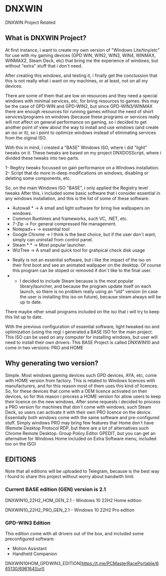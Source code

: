 # DNXWIN
DNXWIN Project Related

## What is DNXWIN Project?
At first instance, i want to create my own version of "Windows Lite/tiny/etc" for use with my gaming devices (GPD WIN, WIN2, WIN3, WIN4, WINMAX, WINMAX2, Steam Deck, etc) that bring me the experience of windows, but without "extra" stuff that i don´t need.

After creating this windows, and testing it, i finally get the conclussion that this is not really what i want on my machines, or at least, not on all my devices.

There are some of them that are low on resources and they need a special windows with minimal services, etc, for bring resources to games. this may be the case of GPD-WIN and GPD-WIN2, but since GPD-WIN3/WINMAX there are enough resources for running games without the need of short services/programs on windows (because these programs or services really will not affect on general performance on gaming, so i decided to get another point of view about the way to install and use windows (and create an iso or it), so i point to optimize windows instead of eliminating services from the oiginal ISO.

With this in mind, i created a "BASE" Windows ISO, where i did "light" tweaks on it. These tweaks are based on my project DNXDOSScript, where i divided these tweaks into two parts.

1- Regitry tweaks focussed on gain performance on a Windows installation.
2- Script that do more in-deep modifications on windows, disabling or deleting some components, etc.

So, on the main Windows ISO "BASE", i only applied the Registry level tweaks
After this, i included some basic software that i consider essential in any windows installation, and this is the list of some of these software:
- Autowall * -> A small and light software for bring live wallpapers on windows.
- Common Runtimes and frameworks, such VC, .NET, etc.
- 7-Zip -> For general compressed file management.
- Notepad++ -> essential tool
- Google Chrome -> I think is the best choice, but if the user don´t want, simply can uninstall from control panel.
- Steam * * -> Most popular launcher.
- WizTree -> A small and quick tool for grahpical check disk usage

* Really is not an essential software, but i like the impact of the iso on their first boot and see an animated wallpaper on the desktop. Of course this program can be stoped or removed if don´t like to the final user.
* * I decided to include Steam because is the most popular library/launcher, and because the program update itself on each launch, so there is no problem really using an "old" version (in case the user is installing this iso on future), because steam always will be up to date.

There maybe other small programs included on the iso that i will try to keep this list up to date.

With the previous configuration of essential software, light tweaked iso and optimization (using the reg) i generated a BASE ISO for the main project. This ISO can be used on any computer for installing windows, but user will need to install their own drivers.
This BASE Project is called DNXWIN10 and come in two versions: PRO and HOME

## Why generating two version?
Simple. Most windows gaming devices such GPD devices, AYA, etc, come with HOME version from factory. This is related to Windows licences with manufacturers, and for this reason most of them uses this kind of licences. So, for these devices that come with a OEM licence activated on their devices, so for this reason i process a HOME version for allow users to keep their licence on the new windows.
After some requests i decided to process a PRO version for machines that don´t come with windows, such Steam Deck, so users can activate it with their own PRO licence on the device.
Essentially both windows come with the same software and pre-configured stuff. Simply windows PRO may bring few features that Home don´t have (Remote Desktop Protocol RDP, but there are a lot of alternatives such Chrome Remote Desktop. Group Policy Editor GPEDIT, but you can get an alternative for Windows Home included on Extra Software menu, included too on the ISO)

## EDITIONS
Note that all editions will be uploaded to Telegram, because is the best way i found to share this project without worry about bandwith limit.

### Current BASE edition (GEN) version is 2.1

DNXWIN10_22H2_HOM_GEN_2.1 - Windows 10 22H2 Home edition

DNXWIN10_22H2_PRO_GEN_2.1 - Windows 10 22H2 Pro edition

### GPD-WIN3 Edition

This edition come with all drivers out of the box, and included some preconfigured software:

- Motion Assistant
- Handheld Companion

DNXWIN10HOM_GPDWIN3_EDITION[https://t.me/PCMasterRacePortable/665130/696164](url)
